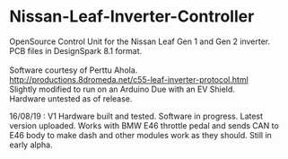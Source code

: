 # Nissan-Leaf-Inverter-Controller
OpenSource Control Unit for the Nissan Leaf Gen 1 and Gen 2 inverter.<br>
PCB files in DesignSpark 8.1 format.
<br>
<br>
Software courtesy of Perttu Ahola.<br>
http://productions.8dromeda.net/c55-leaf-inverter-protocol.html
<br>
Slightly modified to run on an Arduino Due with an EV Shield.<br>
Hardware untested as of release.<br>

16/08/19 : V1 Hardware built and tested. Software in progress. Latest version uploaded. Works with BMW E46 throttle pedal and sends CAN to E46 body to make dash and other modules work as they should. Still in early alpha. 

